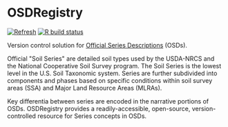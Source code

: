 # OSDRegistry

[![Refresh](https://github.com/ncss-tech/OSDRegistry/workflows/refresh-osd/badge.svg)](https://github.com/ncss-tech/OSDRegistry/actions)
[![R build status](https://github.com/ncss-tech/OSDRegistry/workflows/R-CMD-check/badge.svg)](https://github.com/ncss-tech/OSDRegistry/actions)
  
Version control solution for [Official Series Descriptions](https://soilseries.sc.egov.usda.gov/) (OSDs). 

Official "Soil Series" are detailed soil types used by the USDA-NRCS and the National Cooperative Soil Survey program. The Soil Series is the lowest level in the U.S. Soil Taxonomic system. Series are further subdivided into components and phases based on specific conditions within soil survey areas (SSA) and Major Land Resource Areas (MLRAs).

Key differentia between series are encoded in the narrative portions of OSDs. OSDRegistry provides a readily-accessible, open-source, version-controlled resource for Series concepts in OSDs. 
